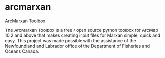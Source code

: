 # arcmarxan
ArcMarxan Toolbox

The ArcMarxan Toolbox is a free / open source python toolbox for ArcMap 10.2 and above that makes creating input files for Marxan simple, quick and easy. This project was made possible with the assistance of the Newfoundland and Labrador office of the Department of Fisheries and Oceans Canada.
